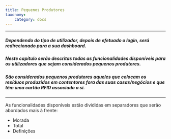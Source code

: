 ```yaml
---
title: Pequenos Produtores
taxonomy:
    category: docs
---
```


---

##### Dependendo do tipo de utilizador, depois de efetuado o login, será redirecionado para a sua dashboard.  
  
##### Neste capítulo serão descritas todas as funcionalidades disponíveis para os utilizadores que sejam considerados pequenos produtores.  
  
##### São considerados pequenos produtores aqueles que colocam os resíduos produzidos em contentores fora das suas casas/negócios e que têm uma cartão RFID associado a si.

---

As funcionalidades disponíveis estão divididas em separadores que serão abordados mais à frente:

* Morada
* Total
* Definições